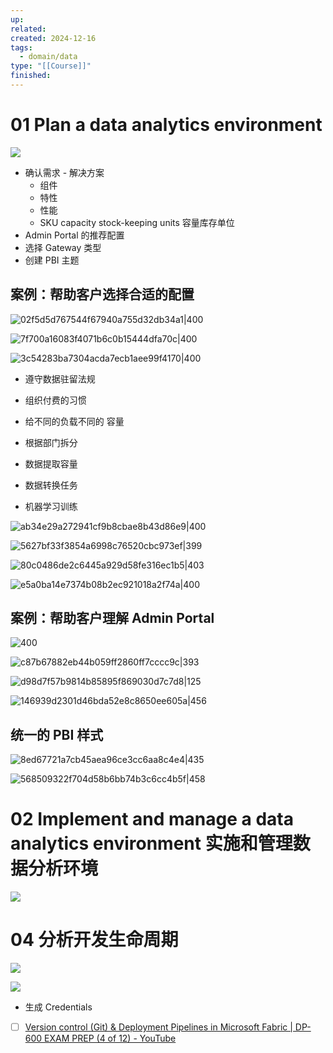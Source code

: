 ```yaml
---
up: 
related: 
created: 2024-12-16
tags:
  - domain/data
type: "[[Course]]"
finished:
---
```



# 01 Plan a data analytics environment

![](https://s1.vika.cn/space/2024/12/16/e70dbac621a74b3a8aeec12236b8f4a1)


- 确认需求 - 解决方案
	- 组件
	- 特性
	- 性能
	- SKU capacity stock-keeping units 容量库存单位
- Admin Portal 的推荐配置
- 选择 Gateway 类型
- 创建 PBI 主题



## 案例：帮助客户选择合适的配置

![02f5d5d767544f67940a755d32db34a1|400](https://s1.vika.cn/space/2024/12/16/02f5d5d767544f67940a755d32db34a1)


![7f700a16083f4071b6c0b15444dfa70c|400](https://s1.vika.cn/space/2024/12/16/7f700a16083f4071b6c0b15444dfa70c)



![3c54283ba7304acda7ecb1aee99f4170|400](https://s1.vika.cn/space/2024/12/16/3c54283ba7304acda7ecb1aee99f4170)

- 遵守数据驻留法规
- 组织付费的习惯
- 给不同的负载不同的 容量
- 根据部门拆分

- 数据提取容量
- 数据转换任务
- 机器学习训练



![ab34e29a272941cf9b8cbae8b43d86e9|400](https://s1.vika.cn/space/2024/12/16/ab34e29a272941cf9b8cbae8b43d86e9)

![5627bf33f3854a6998c76520cbc973ef|399](https://s1.vika.cn/space/2024/12/16/5627bf33f3854a6998c76520cbc973ef)


![80c0486de2c6445a929d58fe316ec1b5|403](https://s1.vika.cn/space/2024/12/16/80c0486de2c6445a929d58fe316ec1b5)

![e5a0ba14e7374b08b2ec921018a2f74a|400](https://s1.vika.cn/space/2024/12/16/e5a0ba14e7374b08b2ec921018a2f74a)

## 案例：帮助客户理解 Admin Portal

![400](https://s1.vika.cn/space/2024/12/16/46c844b6abfd4d47b28511a50fa1eb2a)

![c87b67882eb44b059ff2860ff7cccc9c|393](https://s1.vika.cn/space/2024/12/16/c87b67882eb44b059ff2860ff7cccc9c)

![d98d7f57b9814b85895f869030d7c7d8|125](https://s1.vika.cn/space/2024/12/16/d98d7f57b9814b85895f869030d7c7d8)

![146939d2301d46bda52e8c8650ee605a|456](https://s1.vika.cn/space/2024/12/16/146939d2301d46bda52e8c8650ee605a)

## 统一的 PBI 样式

![8ed67721a7cb45aea96ce3cc6aa8c4e4|435](https://s1.vika.cn/space/2024/12/16/8ed67721a7cb45aea96ce3cc6aa8c4e4)

![568509322f704d58b6bb74b3c6cc4b5f|458](https://s1.vika.cn/space/2024/12/16/568509322f704d58b6bb74b3c6cc4b5f)


# 02 Implement and manage a data analytics environment 实施和管理数据分析环境


![](https://s1.vika.cn/space/2024/12/16/d257d82a649140ab9eeb7211d1744038)


# 04 分析开发生命周期

![](https://s1.vika.cn/space/2024/12/18/8a6eac15b2604c4ea7d70e4f114eb446)

![](https://s1.vika.cn/space/2024/12/27/16c7d9be46804a978001a17f47e684ff)
- 生成 Credentials
- [ ] [Version control (Git) & Deployment Pipelines in Microsoft Fabric | DP-600 EXAM PREP (4 of 12) - YouTube](https://youtu.be/gATeg_6QXxA?t=890)
